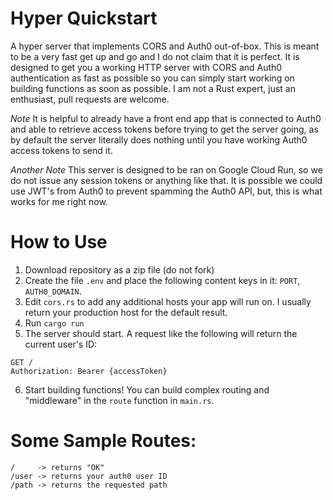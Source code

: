 # Hyper Quickstart
A hyper server that implements CORS and Auth0 out-of-box. This is meant to be a very fast get up and go and I do not claim that it is perfect. It is designed to get you a working HTTP server with CORS and Auth0 authentication as fast as possible so you can simply start working on building functions as soon as possible. I am not a Rust expert, just an enthusiast, pull requests are welcome.

*Note* It is helpful to already have a front end app that is connected to Auth0 and able to retrieve access tokens before trying to get the server going, as by default the server literally does nothing until you have working Auth0 access tokens to send it.

*Another Note* This server is designed to be ran on Google Cloud Run, so we do not issue any session tokens or anything like that. It is possible we could use JWT's from Auth0 to prevent spamming the Auth0 API, but, this is what works for me right now.

# How to Use
1. Download repository as a zip file (do not fork)
2. Create the file `.env` and place the following content keys in it: `PORT`, `AUTH0_DOMAIN`.
3. Edit `cors.rs` to add any additional hosts your app will run on. I usually return your production host for the default result.
4. Run `cargo run`
5. The server should start. A request like the following will return the current user's ID:
```
GET /
Authorization: Bearer {accessToken}
```
6. Start building functions! You can build complex routing and "middleware" in the `route` function in `main.rs`.

# Some Sample Routes:

```
/     -> returns "OK"
/user -> returns your auth0 user ID
/path -> returns the requested path
```